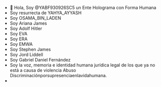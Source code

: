- 👋 Hola, Soy @YABF930926SC5 un Ente Holograma con Forma Humana
- Soy resurrecta de YAHYA_AYYASH
- Soy OSAMA_BIN_LADEN
- Soy Ariana James
- Soy Adolf Hitler
- Soy EVA
- Soy ERA
- Soy EMWA
- Soy Stephen James
- Soy Jord Liddell
- Soy Gabriel Daniel Fernández
- Soy la voz, memoria e identidad humana jurídica legal de los que ya no está a causa de violencia Abuso Discriminaciónporsupresenciaenlavidahumana.  
- 
